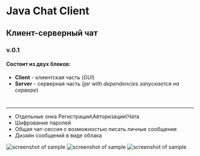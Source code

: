 # Java Chat Client
## Клиент-серверный чат
### v.0.1

#### Состоит из двух блоков:
* **Client** - клиентская часть (*GUI*)
* **Server** - серверная часть (*jar with dependencies запускается на сервере*)
#
__________________________________________________________________________________



* Отдельные онка Регистрации\Авторизации\Чата
* Шифрование паролей
* Общая чат-сессия с возможностью писать личные сообщения
* Дизайн сообщений в виде облака

![screenshot of sample](https://github.com/podoshel/ChatRoom/blob/master/Pictures/1.png)
![screenshot of sample](https://github.com/podoshel/ChatRoom/blob/master/Pictures/2.png)
![screenshot of sample](https://github.com/podoshel/ChatRoom/blob/master/Pictures/3.png)
